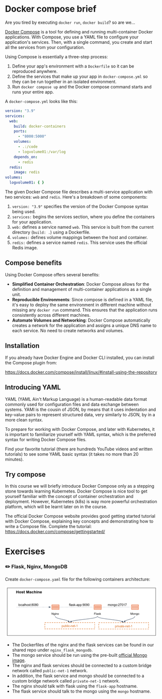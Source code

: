 # Docker compose brief

Are you tired by executing `docker run`, `docker build`? so are we...

[Docker Compose](https://docs.docker.com/compose/) is a tool for defining and running multi-container Docker applications.
With Compose, you use a YAML file to configure your application's services. 
Then, with a single command, you create and start all the services from your configuration.

Using Compose is essentially a three-step process:

1. Define your app's environment with a `Dockerfile` so it can be reproduced anywhere.
2. Define the services that make up your app in `docker-compose.yml` so they can be run together in an isolated environment.
3. Run `docker compose up` and the Docker compose command starts and runs your entire app.

A `docker-compose.yml` looks like this:

```yaml
version: "3.9"
services:
  web:
    build: docker-containers
    ports:
      - "8000:5000"
    volumes:
      - .:/code
      - logvolume01:/var/log
    depends_on:
      - redis
  redis:
    image: redis
volumes:
  logvolume01: { }
```

The given Docker Compose file describes a multi-service application with two services: `web` and `redis`. 
Here's a breakdown of some components:

1. `version: "3.9"` specifies the version of the Docker Compose syntax being used.
2. `services:` begins the services section, where you define the containers for your application.
3. `web:` defines a service named `web`. This service is built from the current directory (`build: .`) using a Dockerfile.
4. `volumes:` defines volume mappings between the host and container.
5. `redis:` defines a service named `redis`. This service uses the official Redis image.

## Compose benefits 

Using Docker Compose offers several benefits:

- **Simplified Container Orchestration**: Docker Compose allows for the definition and management of multi-container applications as a single unit.
- **Reproducible Environments**: Since compose is defined in a YAML file, it's easy to deploy the same environment in different machine without missing any `docker run` command. This ensures that the application runs consistently across different machines.
- **Automate Volumes and Networking**: Docker Compose automatically creates a network for the application and assigns a unique DNS name to each service. No need to create networks and volumes. 

## Installation 

If you already have Docker Engine and Docker CLI installed, you can install the Compose plugin from:   

https://docs.docker.com/compose/install/linux/#install-using-the-repository

## Introducing YAML

YAML (YAML Ain't Markup Language) is a human-readable data format commonly used for configuration files and data exchange between systems.
YAMl is the cousin of JSON, by means that it uses indentation and key-value pairs to represent structured data, very similarly to JSON, by in a more clean syntax.

To prepare for working with Docker Compose, and later with Kubernetes, it is important to familiarize yourself with YAML syntax, which is the preferred syntax for writing Docker Compose files.

Find your favorite tutorial (there are hundreds YouTube videos and written tutorials) to see some YAML basic syntax (it takes no more than 20 minutes).

## Try compose 

In this course we will briefly introduce Docker Compose only as a stepping stone towards learning Kubernetes.
Docker Compose is nice tool to get yourself familiar with the concept of container orchestration and deployment.
However, Kubernetes (k8s) is way more powerful orchestration platform, which will be learnt later on in the course.

The official Docker Compose website provides good getting started tutorial with Docker Compose, explaining key concepts and demonstrating how to write a Compose file.
Complete the tutorial:      
https://docs.docker.com/compose/gettingstarted/


# Exercises

### :pencil2: Flask, Nginx, MongoDB

Create `docker-compose.yaml` file for the following containers architecture:

![](../.img/docker_nginx-flask-mongo.png)

- The Dockerfiles of the nginx and the flask services can be found in our shared repo under `nginx_flask_mongodb`.
- The mongo service should be run using the pre-built [official Mongo image](https://hub.docker.com/_/mongo).
- The nginx and flask services should be connected to a custom bridge network called `public-net-1` network.
- In addition, the flask service and mongo should be connected to a custom bridge network called `private-net-1` network.
- The nginx should talk with flask using the `flask-app` hostname.
- The flask service should talk to the mongo using the `mongo` hostname.

